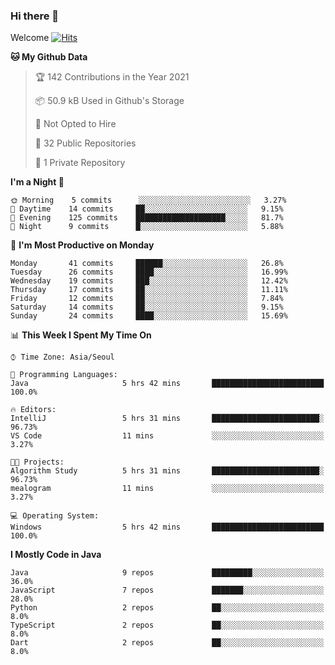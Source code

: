 ### Hi there 👋 

Welcome [![Hits](https://hits.seeyoufarm.com/api/count/incr/badge.svg?url=https%3A%2F%2Fgithub.com%2Fharry4455&count_bg=%2379C83D&title_bg=%23555555&icon=&icon_color=%23E7E7E7&title=hits&edge_flat=false)](https://hits.seeyoufarm.com)


<!--
**harry4455/harry4455** is a ✨ _special_ ✨ repository because its `README.md` (this file) appears on your GitHub profile.

Here are some ideas to get you started:

- 🔭 I’m currently working on ...
- 🌱 I’m currently learning ...
- 👯 I’m looking to collaborate on ...
- 🤔 I’m looking for help with ...
- 💬 Ask me about ...
- 📫 How to reach me: ...
- 😄 Pronouns: ...
- ⚡ Fun fact: ...
-->

<!--START_SECTION:waka-->
**🐱 My Github Data** 

> 🏆 142 Contributions in the Year 2021
 > 
> 📦 50.9 kB Used in Github's Storage 
 > 
> 🚫 Not Opted to Hire
 > 
> 📜 32 Public Repositories 
 > 
> 🔑 1 Private Repository 
 > 
**I'm a Night 🦉** 

```text
🌞 Morning    5 commits      ░░░░░░░░░░░░░░░░░░░░░░░░░   3.27% 
🌆 Daytime    14 commits     ██░░░░░░░░░░░░░░░░░░░░░░░   9.15% 
🌃 Evening    125 commits    ████████████████████░░░░░   81.7% 
🌙 Night      9 commits      █░░░░░░░░░░░░░░░░░░░░░░░░   5.88%

```
📅 **I'm Most Productive on Monday** 

```text
Monday       41 commits     ██████░░░░░░░░░░░░░░░░░░░   26.8% 
Tuesday      26 commits     ████░░░░░░░░░░░░░░░░░░░░░   16.99% 
Wednesday    19 commits     ███░░░░░░░░░░░░░░░░░░░░░░   12.42% 
Thursday     17 commits     ██░░░░░░░░░░░░░░░░░░░░░░░   11.11% 
Friday       12 commits     ██░░░░░░░░░░░░░░░░░░░░░░░   7.84% 
Saturday     14 commits     ██░░░░░░░░░░░░░░░░░░░░░░░   9.15% 
Sunday       24 commits     ████░░░░░░░░░░░░░░░░░░░░░   15.69%

```


📊 **This Week I Spent My Time On** 

```text
⌚︎ Time Zone: Asia/Seoul

💬 Programming Languages: 
Java                     5 hrs 42 mins       █████████████████████████   100.0%

🔥 Editors: 
IntelliJ                 5 hrs 31 mins       ████████████████████████░   96.73% 
VS Code                  11 mins             ░░░░░░░░░░░░░░░░░░░░░░░░░   3.27%

🐱‍💻 Projects: 
Algorithm Study          5 hrs 31 mins       ████████████████████████░   96.73% 
mealogram                11 mins             ░░░░░░░░░░░░░░░░░░░░░░░░░   3.27%

💻 Operating System: 
Windows                  5 hrs 42 mins       █████████████████████████   100.0%

```

**I Mostly Code in Java** 

```text
Java                     9 repos             █████████░░░░░░░░░░░░░░░░   36.0% 
JavaScript               7 repos             ███████░░░░░░░░░░░░░░░░░░   28.0% 
Python                   2 repos             ██░░░░░░░░░░░░░░░░░░░░░░░   8.0% 
TypeScript               2 repos             ██░░░░░░░░░░░░░░░░░░░░░░░   8.0% 
Dart                     2 repos             ██░░░░░░░░░░░░░░░░░░░░░░░   8.0%

```



<!--END_SECTION:waka-->
